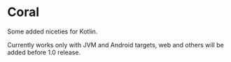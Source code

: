 # Coral
Some added niceties for Kotlin.

Currently works only with JVM and Android targets, web and others will be added before 1.0 release.
